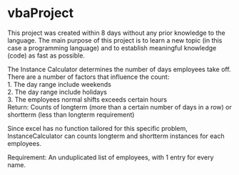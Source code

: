 # vbaProject
This project was created within 8 days without any prior knowledge to the language. The main purpose of this project is to learn a new topic (in this case a programming language) and to establish meaningful knowledge (code) as fast as possible.  
  
The Instance Calculator determines the number of days employees take off. There are a number of factors that influence the count:  
    1. The day range include weekends  
    2. The day range include holidays  
    3. The employees normal shifts exceeds certain hours  
Return: Counts of longterm (more than a certain number of days in a row) or shortterm (less than longterm requirement)  
  
Since excel has no function tailored for this specific problem, InstanceCalculator can counts longterm and shortterm instances for each employees.

Requirement: An unduplicated list of employees, with 1 entry for every name. 
